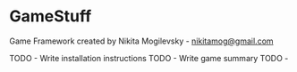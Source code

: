 # GameStuff
Game Framework created by Nikita Mogilevsky - nikitamog@gmail.com

TODO - Write installation instructions
TODO - Write game summary
TODO - 